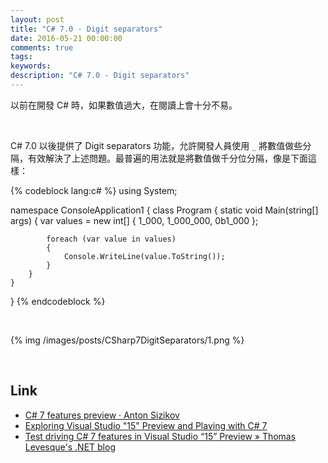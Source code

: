```yaml
---
layout: post
title: "C# 7.0 - Digit separators"
date: 2016-05-21 00:00:00
comments: true
tags: 
keywords: 
description: "C# 7.0 - Digit separators"
---
```


以前在開發 C# 時，如果數值過大，在閱讀上會十分不易。  

<!-- More -->

<br/>


C# 7.0 以後提供了 Digit separators 功能，允許開發人員使用 `_` 將數值做些分隔，有效解決了上述問題。最普遍的用法就是將數值做千分位分隔，像是下面這樣：  

{% codeblock lang:c# %}
using System;

namespace ConsoleApplication1
{
    class Program
    {
        static void Main(string[] args)
        {
            var values = new int[] { 1_000, 1_000_000, 0b1_000 };

            foreach (var value in values)
            {
                Console.WriteLine(value.ToString());
            }
        }
    }
}
{% endcodeblock %}

<br/>


{% img /images/posts/CSharp7DigitSeparators/1.png %}

<br/>

Link
----
* [C# 7 features preview · Anton Sizikov](http://asizikov.github.io/2016/04/02/csharp-seven-preview/)
* [Exploring Visual Studio "15" Preview and Playing with C# 7](https://blog.cdemi.io/exploring-visual-studio-15-preview-and-playing-with-c-7/)
* [Test driving C# 7 features in Visual Studio “15” Preview » Thomas Levesque's .NET blog](http://www.thomaslevesque.com/2016/04/16/test-driving-c-7-features-in-visual-studio-15-preview/)

